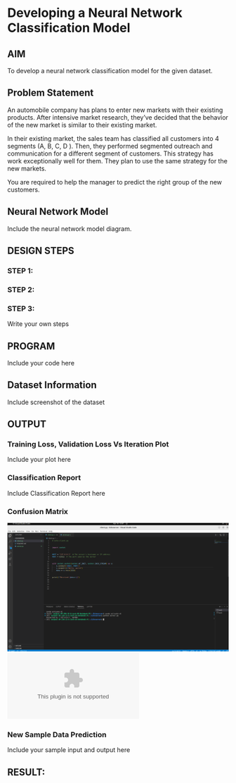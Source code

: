 # Developing a Neural Network Classification Model

## AIM

To develop a neural network classification model for the given dataset.

## Problem Statement

An automobile company has plans to enter new markets with their existing products. After intensive market research, they’ve decided that the behavior of the new market is similar to their existing market.

In their existing market, the sales team has classified all customers into 4 segments (A, B, C, D ). Then, they performed segmented outreach and communication for a different segment of customers. This strategy has work exceptionally well for them. They plan to use the same strategy for the new markets.

You are required to help the manager to predict the right group of the new customers.

## Neural Network Model

Include the neural network model diagram.

## DESIGN STEPS

### STEP 1:

### STEP 2:

### STEP 3:
Write your own steps

## PROGRAM

Include your code here

## Dataset Information

Include screenshot of the dataset

## OUTPUT

### Training Loss, Validation Loss Vs Iteration Plot

Include your plot here

### Classification Report

Include Classification Report here

### Confusion Matrix


![output](./client.png)
![output](customers.csv)


### New Sample Data Prediction

Include your sample input and output here

## RESULT:
